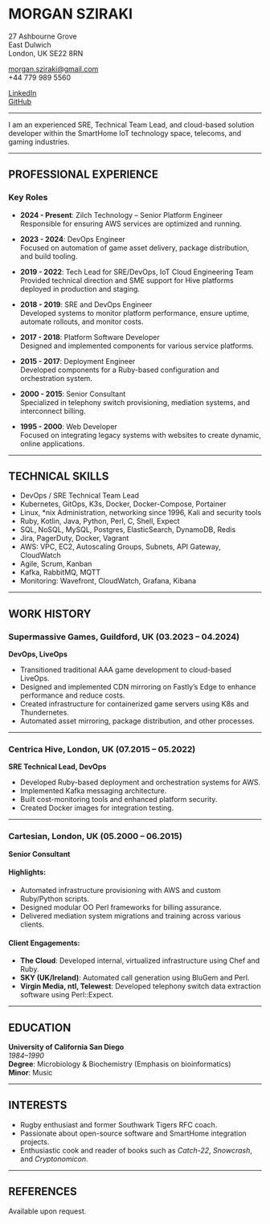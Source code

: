 # MORGAN SZIRAKI

27 Ashbourne Grove  
East Dulwich  
London, UK SE22 8RN  

morgan.sziraki@gmail.com  
+44 779 989 5560  

[LinkedIn](https://www.linkedin.com/in/morganismdev/)  
[GitHub](https://git.morganism.dev/)  

---

I am an experienced SRE, Technical Team Lead, and cloud-based solution developer within the SmartHome IoT technology space, telecoms, and gaming industries.


---

## PROFESSIONAL EXPERIENCE

### Key Roles

- **2024 - Present**: Zilch Technology – Senior Platform Engineer  
  Responsible for ensuring AWS services are optimized and running.  

- **2023 - 2024**: DevOps Engineer  
  Focused on automation of game asset delivery, package distribution, and build tooling.  

- **2019 - 2022**: Tech Lead for SRE/DevOps, IoT Cloud Engineering Team  
  Provided technical direction and SME support for Hive platforms deployed in production and staging.  

- **2018 - 2019**: SRE and DevOps Engineer  
  Developed systems to monitor platform performance, ensure uptime, automate rollouts, and monitor costs.  

- **2017 - 2018**: Platform Software Developer  
  Designed and implemented components for various service platforms.  

- **2015 - 2017**: Deployment Engineer  
  Developed components for a Ruby-based configuration and orchestration system.  

- **2000 - 2015**: Senior Consultant  
  Specialized in telephony switch provisioning, mediation systems, and interconnect billing.  

- **1995 - 2000**: Web Developer  
  Focused on integrating legacy systems with websites to create dynamic, online applications.  

---

## TECHNICAL SKILLS

- DevOps / SRE Technical Team Lead  
- Kubernetes, GitOps, K3s, Docker, Docker-Compose, Portainer  
- Linux, *nix Administration, networking since 1996, Kali and security tools  
- Ruby, Kotlin, Java, Python, Perl, C, Shell, Expect  
- SQL, NoSQL, MySQL, Postgres, ElasticSearch, DynamoDB, Redis  
- Jira, PagerDuty, Docker, Vagrant  
- AWS: VPC, EC2, Autoscaling Groups, Subnets, API Gateway, CloudWatch  
- Agile, Scrum, Kanban  
- Kafka, RabbitMQ, MQTT  
- Monitoring: Wavefront, CloudWatch, Grafana, Kibana  

---

## WORK HISTORY

### Supermassive Games, Guildford, UK (03.2023 – 04.2024)  
**DevOps, LiveOps**

- Transitioned traditional AAA game development to cloud-based LiveOps.  
- Designed and implemented CDN mirroring on Fastly’s Edge to enhance performance and reduce costs.  
- Created infrastructure for containerized game servers using K8s and Thundernetes.  
- Automated asset mirroring, package distribution, and other processes.

---

### Centrica Hive, London, UK (07.2015 – 05.2022)  
**SRE Technical Lead, DevOps**

- Developed Ruby-based deployment and orchestration systems for AWS.  
- Implemented Kafka messaging architecture.  
- Built cost-monitoring tools and enhanced platform security.  
- Created Docker images for integration testing.

---

### Cartesian, London, UK (05.2000 – 06.2015)  
**Senior Consultant**

#### Highlights:

- Automated infrastructure provisioning with AWS and custom Ruby/Python scripts.  
- Designed modular OO Perl frameworks for billing assurance.  
- Delivered mediation system migrations and training across various clients.

#### Client Engagements:

- **The Cloud**: Developed internal, virtualized infrastructure using Chef and Ruby.  
- **SKY (UK/Ireland)**: Automated call generation using BluGem and Perl.  
- **Virgin Media, ntl, Telewest**: Developed telephony switch data extraction software using Perl::Expect.  

---

## EDUCATION

**University of California San Diego**  
*1984–1990*  
**Degree**: Microbiology & Biochemistry (Emphasis on bioinformatics)  
**Minor**: Music  

---

## INTERESTS

- Rugby enthusiast and former Southwark Tigers RFC coach.  
- Passionate about open-source software and SmartHome integration projects.  
- Enthusiastic cook and reader of books such as *Catch-22*, *Snowcrash*, and *Cryptonomicon*.  

---

## REFERENCES

Available upon request.
